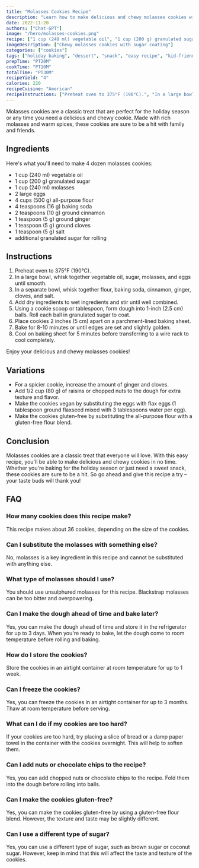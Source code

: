 ```yaml
---
title: "Molasses Cookies Recipe"
description: "Learn how to make delicious and chewy molasses cookies with this easy recipe. Perfect for the holiday season or any time of year!"
date: 2022-11-20
authors: ["Chat-GPT"]
image: "/hero/molasses-cookies.png"
recipe: ["1 cup (240 ml) vegetable oil", "1 cup (200 g) granulated sugar", "1 cup (240 ml) molasses", "2 large eggs", "4 cups (500 g) all-purpose flour", "4 teaspoons (16 g) baking soda", "2 teaspoons (10 g) ground cinnamon", "1 teaspoon (5 g) ground ginger", "1 teaspoon (5 g) ground cloves", "1 teaspoon (5 g) salt", "additional granulated sugar for rolling"]
imageDescription: ["Chewy molasses cookies with sugar coating"]
categories: ["cookies"]
tags: ["holiday baking", "dessert", "snack", "easy recipe", "kid-friendly"]
prepTime: "PT20M"
cookTime: "PT10M"
totalTime: "PT30M"
recipeYield: "4"
calories: 220
recipeCuisine: "American"
recipeInstructions: ["Preheat oven to 375°F (190°C).", "In a large bowl, whisk together vegetable oil, sugar, molasses, and eggs until smooth.", "In a separate bowl, whisk together flour, baking soda, cinnamon, ginger, cloves, and salt.", "Add dry ingredients to wet ingredients and stir until well combined.", "Using a cookie scoop or tablespoon, form dough into 1-inch (2.5 cm) balls. Roll each ball in granulated sugar to coat.", "Place cookies 2 inches (5 cm) apart on a parchment-lined baking sheet.", "Bake for 8-10 minutes or until edges are set and slightly golden.", "Cool on baking sheet for 5 minutes before transferring to a wire rack to cool completely."]
---
```


Molasses cookies are a classic treat that are perfect for the holiday season or any time you need a delicious and chewy cookie. Made with rich molasses and warm spices, these cookies are sure to be a hit with family and friends. 

## Ingredients

Here's what you'll need to make 4 dozen molasses cookies:

- 1 cup (240 ml) vegetable oil
- 1 cup (200 g) granulated sugar
- 1 cup (240 ml) molasses
- 2 large eggs
- 4 cups (500 g) all-purpose flour
- 4 teaspoons (16 g) baking soda
- 2 teaspoons (10 g) ground cinnamon
- 1 teaspoon (5 g) ground ginger
- 1 teaspoon (5 g) ground cloves
- 1 teaspoon (5 g) salt
- additional granulated sugar for rolling

## Instructions

1. Preheat oven to 375°F (190°C).
2. In a large bowl, whisk together vegetable oil, sugar, molasses, and eggs until smooth.
3. In a separate bowl, whisk together flour, baking soda, cinnamon, ginger, cloves, and salt.
4. Add dry ingredients to wet ingredients and stir until well combined.
5. Using a cookie scoop or tablespoon, form dough into 1-inch (2.5 cm) balls. Roll each ball in granulated sugar to coat.
6. Place cookies 2 inches (5 cm) apart on a parchment-lined baking sheet.
7. Bake for 8-10 minutes or until edges are set and slightly golden.
8. Cool on baking sheet for 5 minutes before transferring to a wire rack to cool completely.

Enjoy your delicious and chewy molasses cookies!

## Variations

- For a spicier cookie, increase the amount of ginger and cloves.
- Add 1/2 cup (80 g) of raisins or chopped nuts to the dough for extra texture and flavor.
- Make the cookies vegan by substituting the eggs with flax eggs (1 tablespoon ground flaxseed mixed with 3 tablespoons water per egg).
- Make the cookies gluten-free by substituting the all-purpose flour with a gluten-free flour blend.

## Conclusion

Molasses cookies are a classic treat that everyone will love. With this easy recipe, you'll be able to make delicious and chewy cookies in no time. Whether you're baking for the holiday season or just need a sweet snack, these cookies are sure to be a hit. So go ahead and give this recipe a try – your taste buds will thank you!

## FAQ

### How many cookies does this recipe make?

This recipe makes about 36 cookies, depending on the size of the cookies.

### Can I substitute the molasses with something else?

No, molasses is a key ingredient in this recipe and cannot be substituted with anything else.

### What type of molasses should I use?

You should use unsulphured molasses for this recipe. Blackstrap molasses can be too bitter and overpowering.

### Can I make the dough ahead of time and bake later?

Yes, you can make the dough ahead of time and store it in the refrigerator for up to 3 days. When you're ready to bake, let the dough come to room temperature before rolling and baking.

### How do I store the cookies?

Store the cookies in an airtight container at room temperature for up to 1 week.

### Can I freeze the cookies?

Yes, you can freeze the cookies in an airtight container for up to 3 months. Thaw at room temperature before serving.

### What can I do if my cookies are too hard?

If your cookies are too hard, try placing a slice of bread or a damp paper towel in the container with the cookies overnight. This will help to soften them.

### Can I add nuts or chocolate chips to the recipe?

Yes, you can add chopped nuts or chocolate chips to the recipe. Fold them into the dough before rolling into balls.

### Can I make the cookies gluten-free?

Yes, you can make the cookies gluten-free by using a gluten-free flour blend. However, the texture and taste may be slightly different.

### Can I use a different type of sugar?

Yes, you can use a different type of sugar, such as brown sugar or coconut sugar. However, keep in mind that this will affect the taste and texture of the cookies.
